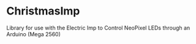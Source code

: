 ChristmasImp
============

Library for use with the Electric Imp to Control NeoPixel LEDs through an Arduino (Mega 2560)
